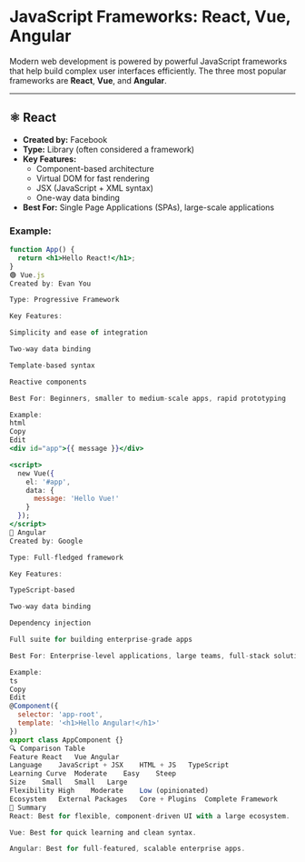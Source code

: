 # JavaScript Frameworks: React, Vue, Angular

Modern web development is powered by powerful JavaScript frameworks that help build complex user interfaces efficiently. The three most popular frameworks are **React**, **Vue**, and **Angular**.

---

## ⚛️ React

- **Created by:** Facebook
- **Type:** Library (often considered a framework)
- **Key Features:**
  - Component-based architecture
  - Virtual DOM for fast rendering
  - JSX (JavaScript + XML syntax)
  - One-way data binding
- **Best For:** Single Page Applications (SPAs), large-scale applications

### Example:
```jsx
function App() {
  return <h1>Hello React!</h1>;
}
🟢 Vue.js
Created by: Evan You

Type: Progressive Framework

Key Features:

Simplicity and ease of integration

Two-way data binding

Template-based syntax

Reactive components

Best For: Beginners, smaller to medium-scale apps, rapid prototyping

Example:
html
Copy
Edit
<div id="app">{{ message }}</div>

<script>
  new Vue({
    el: '#app',
    data: {
      message: 'Hello Vue!'
    }
  });
</script>
🔴 Angular
Created by: Google

Type: Full-fledged framework

Key Features:

TypeScript-based

Two-way data binding

Dependency injection

Full suite for building enterprise-grade apps

Best For: Enterprise-level applications, large teams, full-stack solutions

Example:
ts
Copy
Edit
@Component({
  selector: 'app-root',
  template: '<h1>Hello Angular!</h1>'
})
export class AppComponent {}
🔍 Comparison Table
Feature	React	Vue	Angular
Language	JavaScript + JSX	HTML + JS	TypeScript
Learning Curve	Moderate	Easy	Steep
Size	Small	Small	Large
Flexibility	High	Moderate	Low (opinionated)
Ecosystem	External Packages	Core + Plugins	Complete Framework
🧠 Summary
React: Best for flexible, component-driven UI with a large ecosystem.

Vue: Best for quick learning and clean syntax.

Angular: Best for full-featured, scalable enterprise apps.